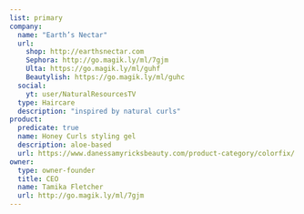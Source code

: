 ```yaml
---
list: primary
company:
  name: "Earth’s Nectar"
  url:
    shop: http://earthsnectar.com
    Sephora: http://go.magik.ly/ml/7gjm
    Ulta: https://go.magik.ly/ml/guhf
    Beautylish: https://go.magik.ly/ml/guhc
  social:
    yt: user/NaturalResourcesTV
  type: Haircare
  description: "inspired by natural curls"
product:
  predicate: true
  name: Honey Curls styling gel
  description: aloe-based
  url: https://www.danessamyricksbeauty.com/product-category/colorfix/
owner:
  type: owner-founder
  title: CEO
  name: Tamika Fletcher
  url: http://go.magik.ly/ml/7gjm
---
```

